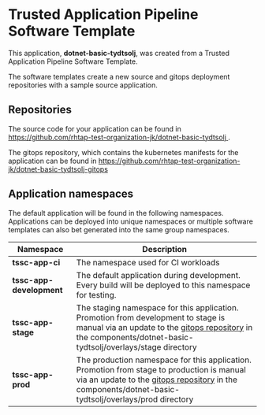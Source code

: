 # Trusted Application Pipeline Software Template

This application, **dotnet-basic-tydtsolj**, was created from a Trusted Application Pipeline Software Template.

The software templates create a new source and gitops deployment repositories with a sample source application. 

## Repositories

The source code for your application can be found in [https://github.com/rhtap-test-organization-jk/dotnet-basic-tydtsolj ](https://github.com/rhtap-test-organization-jk/dotnet-basic-tydtsolj ).
 
The gitops repository, which contains the kubernetes manifests for the application can be found in 
[https://github.com/rhtap-test-organization-jk/dotnet-basic-tydtsolj-gitops ](https://github.com/rhtap-test-organization-jk/dotnet-basic-tydtsolj-gitops ) 

## Application namespaces 

The default application will be found in the following namespaces. Applications can be deployed into unique namespaces or multiple software templates can also bet generated into the same group namespaces.  

|  Namespace   |  Description   |  
| -------- | -------- |
| **tssc-app-ci** | The namespace used for CI workloads |
| **tssc-app-development** | The default application during development. Every build will be deployed to this namespace for testing. |
| **tssc-app-stage** | The staging namespace for this application. Promotion from development to stage is manual via an update to the [gitops repository](https://github.com/rhtap-test-organization-jk/dotnet-basic-tydtsolj-gitops ) in the components/dotnet-basic-tydtsolj/overlays/stage directory |
| **tssc-app-prod** | The production namespace for this application. Promotion from stage to production is manual via an update to the [gitops repository](https://github.com/rhtap-test-organization-jk/dotnet-basic-tydtsolj-gitops ) in the components/dotnet-basic-tydtsolj/overlays/prod directory |